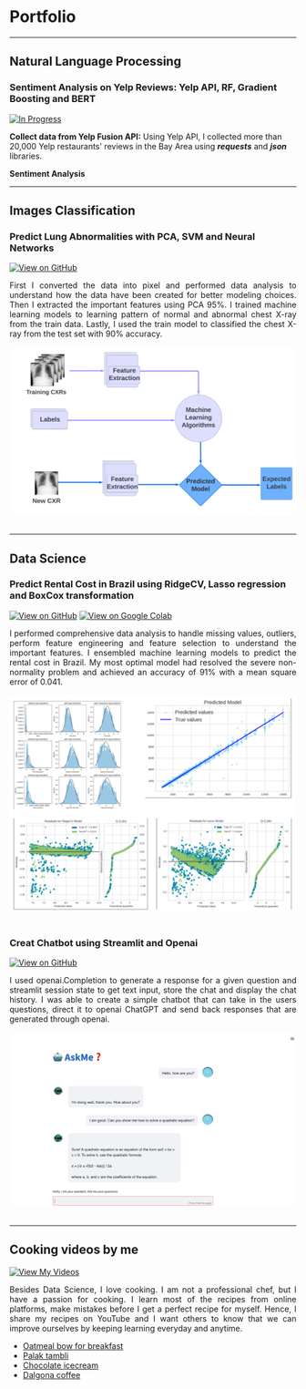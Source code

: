 # Portfolio
---
## Natural Language Processing 

### Sentiment Analysis on Yelp Reviews: Yelp API, RF, Gradient Boosting and BERT

[![In Progress](https://img.shields.io/badge/GitHub-In_progress-blightgreen?logo=GitHub)](https://github.com/Thigiang/Yelp-review)

**Collect data from Yelp Fusion API:** Using Yelp API, I collected more than 20,000 Yelp restaurants' reviews in the Bay Area using ***requests*** and ***json*** libraries.

**Sentiment Analysis**

---

## Images Classification

### Predict Lung Abnormalities with PCA, SVM and Neural Networks

[![View on GitHub](https://img.shields.io/badge/GitHub-View_on_GitHub-blue?logo=GitHub)](https://github.com/Thigiang/Chest-X-ray-Classification-Project)

<div style="text-align: justify">  First I converted the data into pixel and performed data analysis to understand how the data have been created for better modeling choices. Then I extracted the important features using PCA 95%. I trained machine learning models to learning pattern of normal and abnormal chest X-ray from the train data. Lastly, I used the train model to classified the chest X-ray from the test set with 90% accuracy. </div>

<br>
<center> <img src="images/cxr.png"/></center>
<br>

---

## Data Science

### Predict Rental Cost in Brazil using RidgeCV, Lasso regression and BoxCox transformation

[![View on GitHub](https://img.shields.io/badge/GitHub-View_on_GitHub-blue?logo=GitHub)](https://github.com/Thigiang/Regression-Model-rent-price-Brazil)
[![View on Google Colab](https://img.shields.io/badge/Colab-Run_in_Google_Colab-blue?logo=Google&logoColor=FDBA18)](https://colab.research.google.com/drive/1BW9zROaRDpgmJI6ueYW5pUkswERU5_-Q?usp=sharing)

<div style="text-align: justify">  I performed comprehensive data analysis to handle missing values, outliers, perform feature engineering and feature selection to understand the important features. I ensembled machine learning models to predict the rental cost in Brazil. My most optimal model had resolved the severe non-normality problem and achieved an accuracy of 91% with a mean square error of 0.041.</div>

<br>
<center> <img src="images/renthouse.png"/></center>
<br>


### Creat Chatbot using Streamlit and Openai

[![View on GitHub](https://img.shields.io/badge/GitHub-View_on_GitHub-blue?logo=GitHub)](https://github.com/Thigiang/Chatbot)

<div style="text-align: justify"> I used openai.Completion to generate a response for a given question and streamlit session state to get text input, store the chat and display the chat history. I was able to create a simple chatbot that can take in the users questions, direct it to openai ChatGPT and send back responses that are generated through openai.</div>

<br>
<center> <img src="images/chatbot.png"/></center>
<br>

---
## Cooking videos by me
[![View My Videos](https://img.shields.io/badge/YouTube-View_My_Videos-grey?logo=youtube&labelColor=FF0000)](https://www.youtube.com/watch?v=_fB3Zdgr9Aw)

<div style="text-align: justify"> Besides Data Science, I love cooking. I am not a professional chef, but I have a passion for cooking. I learn most of the recipes from online platforms, make mistakes before I get a perfect recipe for myself. Hence, I share my recipes on YouTube and I want others to know that we can improve ourselves by keeping learning everyday and anytime.  </div>

- [Oatmeal bow for breakfast](https://www.youtube.com/watch?v=_fB3Zdgr9Aw)
- [Palak tambli](https://www.youtube.com/watch?v=1SPz_p7u1bg)
- [Chocolate icecream](https://www.youtube.com/watch?v=lxAca4Lv-z0)
- [Dalgona coffee](https://www.youtube.com/watch?v=SmHp9wdCk2I&t=1s)

